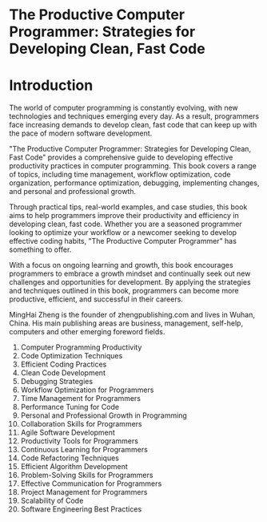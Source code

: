 # The Productive Computer Programmer: Strategies for Developing Clean, Fast Code

# Introduction

The world of computer programming is constantly evolving, with new technologies and techniques emerging every day. As a result, programmers face increasing demands to develop clean, fast code that can keep up with the pace of modern software development.

"The Productive Computer Programmer: Strategies for Developing Clean, Fast Code" provides a comprehensive guide to developing effective productivity practices in computer programming. This book covers a range of topics, including time management, workflow optimization, code organization, performance optimization, debugging, implementing changes, and personal and professional growth.

Through practical tips, real-world examples, and case studies, this book aims to help programmers improve their productivity and efficiency in developing clean, fast code. Whether you are a seasoned programmer looking to optimize your workflow or a newcomer seeking to develop effective coding habits, "The Productive Computer Programmer" has something to offer.

With a focus on ongoing learning and growth, this book encourages programmers to embrace a growth mindset and continually seek out new challenges and opportunities for development. By applying the strategies and techniques outlined in this book, programmers can become more productive, efficient, and successful in their careers.


MingHai Zheng is the founder of zhengpublishing.com and lives in Wuhan, China. His main publishing areas are business, management, self-help, computers and other emerging foreword fields.



1. Computer Programming Productivity
2. Code Optimization Techniques
3. Efficient Coding Practices
4. Clean Code Development
5. Debugging Strategies
6. Workflow Optimization for Programmers
7. Time Management for Programmers
8. Performance Tuning for Code
9. Personal and Professional Growth in Programming
10. Collaboration Skills for Programmers
11. Agile Software Development
12. Productivity Tools for Programmers
13. Continuous Learning for Programmers
14. Code Refactoring Techniques
15. Efficient Algorithm Development
16. Problem-Solving Skills for Programmers
17. Effective Communication for Programmers
18. Project Management for Programmers
19. Scalability of Code
20. Software Engineering Best Practices



